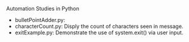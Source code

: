Automation Studies in Python

* bulletPointAdder.py:
* characterCount.py: Disply the count of characters seen in message.
* exitExample.py: Demonstrate the use of system.exit() via user input.

